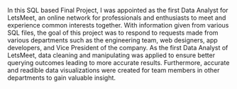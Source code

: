 In this SQL based Final Project, I was appointed as the first Data Analyst for LetsMeet, an online network for
professionals and enthusiasts to meet and experience common interests together. With information given from 
various SQL files, the goal of this project was to respond to requests made from various departments such as
the engineering team, web designers, app developers, and Vice President of the company. As the first Data
Analyst of LetsMeet, data cleaning and manipulating was applied to ensure better querying outcomes 
leading to more accurate results. Furthermore, accurate and readible data visualizations were created
for team members in other departments to gain valuable insight.
